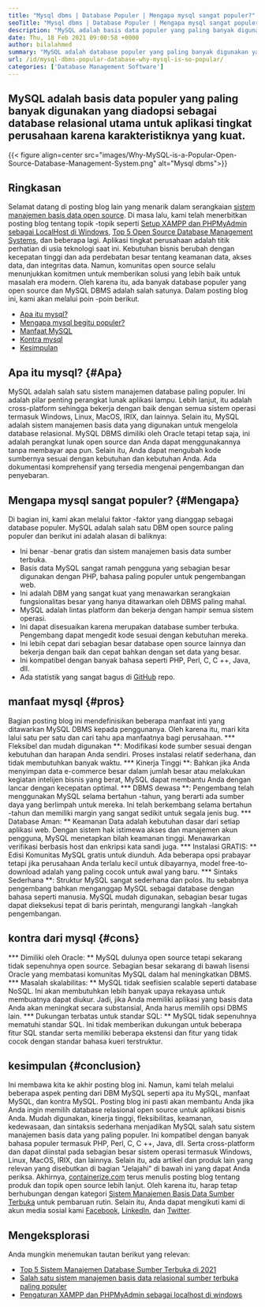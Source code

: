 ```yaml
---
title: "Mysql dbms | Database Populer | Mengapa mysql sangat populer?" 
seoTitle: "Mysql dbms | Database Populer | Mengapa mysql sangat populer?" 
description: "MySQL adalah basis data populer yang paling banyak digunakan yang diadopsi sebagai database relasional utama untuk aplikasi tingkat perusahaan karena karakteristiknya yang kuat." 
date: Thu, 18 Feb 2021 09:00:58 +0000
author: bilalahmed
summary: "MySQL adalah database populer yang paling banyak digunakan yang diadopsi sebagai database relasional utama untuk aplikasi tingkat perusahaan karena karakteristiknya yang kuat." 
url: /id/mysql-dbms-popular-database-why-mysql-is-so-popular/
categories: ['Database Management Software']
---
```


## MySQL adalah basis data populer yang paling banyak digunakan yang diadopsi sebagai database relasional utama untuk aplikasi tingkat perusahaan karena karakteristiknya yang kuat.

{{< figure align=center src="images/Why-MySQL-is-a-Popular-Open-Source-Database-Management-System.png" alt="Mysql dbms">}}


## Ringkasan
Selamat datang di posting blog lain yang menarik dalam serangkaian [sistem manajemen basis data open source][1]. Di masa lalu, kami telah menerbitkan posting blog tentang topik -topik seperti [Setup XAMPP dan PHPMyAdmin sebagai LocalHost di Windows][2], [Top 5 Open Source Database Management Systems][3], dan beberapa lagi. Aplikasi tingkat perusahaan adalah titik perhatian di usia teknologi saat ini. Kebutuhan bisnis berubah dengan kecepatan tinggi dan ada perdebatan besar tentang keamanan data, akses data, dan integritas data. Namun, komunitas open source selalu menunjukkan komitmen untuk memberikan solusi yang lebih baik untuk masalah era modern. Oleh karena itu, ada banyak database populer yang open source dan MySQL DBMS adalah salah satunya. Dalam posting blog ini, kami akan melalui poin -poin berikut.
  * [Apa itu mysql?][4]
  * [Mengapa mysql begitu populer?][5]
  * [Manfaat MySQL][6]
  * [Kontra mysql][7]
  * [Kesimpulan][8]

## Apa itu mysql? {#Apa}
MySQL adalah salah satu sistem manajemen database paling populer. Ini adalah pilar penting perangkat lunak aplikasi lampu. Lebih lanjut, itu adalah cross-platform sehingga bekerja dengan baik dengan semua sistem operasi termasuk Windows, Linux, MacOS, IRIX, dan lainnya. Selain itu, MySQL adalah sistem manajemen basis data yang digunakan untuk mengelola database relasional. MySQL DBMS dimiliki oleh Oracle tetapi tetap saja, ini adalah perangkat lunak open source dan Anda dapat menggunakannya tanpa membayar apa pun. Selain itu, Anda dapat mengubah kode sumbernya sesuai dengan kebutuhan dan kebutuhan Anda. Ada dokumentasi komprehensif yang tersedia mengenai pengembangan dan penyebaran.

## Mengapa mysql sangat populer? {#Mengapa}
Di bagian ini, kami akan melalui faktor -faktor yang dianggap sebagai database populer. MySQL adalah salah satu DBM open source paling populer dan berikut ini adalah alasan di baliknya:
  * Ini benar -benar gratis dan sistem manajemen basis data sumber terbuka.
  * Basis data MySQL sangat ramah pengguna yang sebagian besar digunakan dengan PHP, bahasa paling populer untuk pengembangan web.
  * Ini adalah DBM yang sangat kuat yang menawarkan serangkaian fungsionalitas besar yang hanya ditawarkan oleh DBMS paling mahal.
  * MySQL adalah lintas platform dan bekerja dengan hampir semua sistem operasi.
  * Ini dapat disesuaikan karena merupakan database sumber terbuka. Pengembang dapat mengedit kode sesuai dengan kebutuhan mereka.
  * Ini lebih cepat dari sebagian besar database open source lainnya dan bekerja dengan baik dan cepat bahkan dengan set data yang besar.
  * Ini kompatibel dengan banyak bahasa seperti PHP, Perl, C, C ++, Java, dll.
  * Ada statistik yang sangat bagus di [GitHub][9] repo.

## manfaat mysql {#pros}
Bagian posting blog ini mendefinisikan beberapa manfaat inti yang ditawarkan MySQL DBMS kepada penggunanya. Oleh karena itu, mari kita lalui satu per satu dan cari tahu apa manfaatnya bagi perusahaan.
  *** Fleksibel dan mudah digunakan **: Modifikasi kode sumber sesuai dengan kebutuhan dan harapan Anda sendiri. Proses instalasi relatif sederhana, dan tidak membutuhkan banyak waktu.
  *** Kinerja Tinggi **: Bahkan jika Anda menyimpan data e-commerce besar dalam jumlah besar atau melakukan kegiatan intelijen bisnis yang berat, MySQL dapat membantu Anda dengan lancar dengan kecepatan optimal.
  *** DBMS dewasa **: Pengembang telah menggunakan MySQL selama bertahun -tahun, yang berarti ada sumber daya yang berlimpah untuk mereka. Ini telah berkembang selama bertahun -tahun dan memiliki margin yang sangat sedikit untuk segala jenis bug.
  *** Database Aman: ** Keamanan Data adalah kebutuhan dasar dari setiap aplikasi web. Dengan sistem hak istimewa akses dan manajemen akun pengguna, MySQL menetapkan bilah keamanan tinggi. Menawarkan verifikasi berbasis host dan enkripsi kata sandi juga.
  *** Instalasi GRATIS: ** Edisi Komunitas MySQL gratis untuk diunduh. Ada beberapa opsi prabayar tetapi jika perusahaan Anda terlalu kecil untuk dibayarnya, model free-to-download adalah yang paling cocok untuk awal yang baru.
  *** Sintaks Sederhana **: Struktur MySQL sangat sederhana dan polos. Itu sebabnya pengembang bahkan menganggap MySQL sebagai database dengan bahasa seperti manusia. MySQL mudah digunakan, sebagian besar tugas dapat dieksekusi tepat di baris perintah, mengurangi langkah -langkah pengembangan.

## kontra dari mysql {#cons}
  *** Dimiliki oleh Oracle: ** MySQL dulunya open source tetapi sekarang tidak sepenuhnya open source. Sebagian besar sekarang di bawah lisensi Oracle yang membatasi komunitas MySQL dalam hal meningkatkan DBMS.
  *** Masalah skalabilitas: ** MySQL tidak seefisien scalable seperti database NoSQL. Ini akan membutuhkan lebih banyak upaya rekayasa untuk membuatnya dapat diukur. Jadi, jika Anda memiliki aplikasi yang basis data Anda akan meningkat secara substansial, Anda harus memilih opsi DBMS lain.
  *** Dukungan terbatas untuk standar SQL: ** MySQL tidak sepenuhnya mematuhi standar SQL. Ini tidak memberikan dukungan untuk beberapa fitur SQL standar serta memiliki beberapa ekstensi dan fitur yang tidak cocok dengan standar bahasa kueri terstruktur.

## kesimpulan {#conclusion}
Ini membawa kita ke akhir posting blog ini. Namun, kami telah melalui beberapa aspek penting dari DBM MySQL seperti apa itu MySQL, manfaat MySQL, dan kontra MySQL. Posting blog ini pasti akan membantu Anda jika Anda ingin memilih database relasional open source untuk aplikasi bisnis Anda. Mudah digunakan, kinerja tinggi, fleksibilitas, keamanan, kedewasaan, dan sintaksis sederhana menjadikan MySQL salah satu sistem manajemen basis data yang paling populer. Ini kompatibel dengan banyak bahasa populer termasuk PHP, Perl, C, C ++, Java, dll. Serta cross-platform dan dapat diinstal pada sebagian besar sistem operasi termasuk Windows, Linux, MacOS, IRIX, dan lainnya. Selain itu, ada artikel dan produk lain yang relevan yang disebutkan di bagian "Jelajahi" di bawah ini yang dapat Anda periksa.
Akhirnya, [containerize.com][10] terus menulis posting blog tentang produk dan topik open source lebih lanjut. Oleh karena itu, harap tetap berhubungan dengan kategori [Sistem Manajemen Basis Data Sumber Terbuka][11] untuk pembaruan rutin. Selain itu, Anda dapat mengikuti kami di akun media sosial kami [Facebook][12], [LinkedIn][13], dan [Twitter][14].

## Mengeksplorasi
Anda mungkin menemukan tautan berikut yang relevan:
  * [Top 5 Sistem Manajemen Database Sumber Terbuka di 2021][3]
  * [Salah satu sistem manajemen basis data relasional sumber terbuka paling populer][15]
  * [Pengaturan XAMPP dan PHPMyAdmin sebagai localhost di windows][2]

  
[1]: https://blog.containerize.com/category/database-management-software/
[2]: https://blog.containerize.com/database-management-software/how-to-setup-xampp-and-phpmyadmin-as-localhost-on-windows/
[3]: https://blog.containerize.com/2021/02/12/top-5-open-source-dbms-software-in-2021-mysql-and-alternatives/
[4]: #what
[5]: #why
[6]: #pros
[7]: #cons
[8]: #conclusion
[9]: https://github.com/mysql/mysql-server
[10]: https://www.containerize.com/
[11]: https://products.containerize.com/database-management-system
[12]: https://web.facebook.com/containerize
[13]: https://www.linkedin.com/company/containerize/
[14]: https://twitter.com/containerize_co
[15]: https://products.containerize.com/database-management-system/mysql
